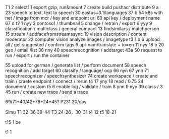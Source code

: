T1
2 select1.1 export gzip, run&mount
7 create build pushacr distribute
9 a
23 speech to text, text to speech
30 eastus+3.1/languages
37 b
54 k8s with net / image from mcr / key and endpoint url
60 api key / deployment name
67 d
t2 
1 nyy
3 contoso1 / thumbnail
5 change / retrain / export
6 yyy
9 classification / multiclass / general compact
13 findsimilars / matchperson
15 stream / addfacefromstreamasync
19 vision description / content moderator
22 computer vision analyze images / imagetype
t3
1 b
6 upload all / get suggested / confirm tags
9 api-nam/translate + to=en
11 nyy
18 b
20 geo / email /list
38 nny
40 speechrecognition / addtarget
43a
50 request to run / export / run the container

55 upload for german / generate list / perform document
58 speech recognition / add target
60 classify / language/ ocp
66 nyn
67 ynn
71 speechrecognizer / speechsynthesizer
74 create workspace / create and train / craete endpoint / connect / rerun
t4
17 yny
18 read / 0.75
24 document / custom
t5
6 enable log / validate / train
8 ynn
9 nyy
39 class / 3
45 run / create new trace / send a trace

69/71+40/42+78+24+45?
P231
30/day


Simu 
T1 32-36 39-44
T3 24-26，30-31
t4 12
t5 18-21

t15 
1 be


t1
1 

